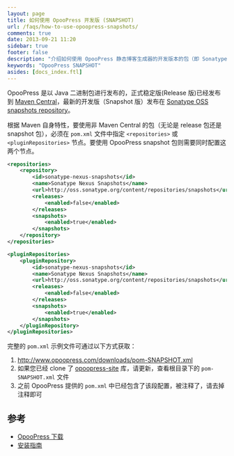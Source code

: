 ```yaml
---
layout: page
title: 如何使用 OpooPress 开发版 (SNAPSHOT)
url: /faqs/how-to-use-opoopress-snapshots/
comments: true
date: 2013-09-21 11:20
sidebar: true
footer: false
description: "介绍如何使用 OpooPress 静态博客生成器的开发版本的包（即 Sonatype OSS SNAPSHOT 库的包）。"
keywords: "OpooPress SNAPSHOT"
asides: [docs_index.ftl]
---
```


OpooPress 是以 Java 二进制包进行发布的，正式稳定版(Release 版)已经发布到 [Maven Central][mc]，最新的开发版（Snapshot 版）发布在 [Sonatype OSS snapshots repository][oss]。

根据 Maven 自身特性，要使用非 Maven Central 的包（无论是 release 包还是 snapshot 包），必须在 `pom.xml` 文件中指定 `<repositories>` 或 `<pluginRepositories>` 节点。要使用 OpooPress snapshot 包则需要同时配置这两个节点。

```xml
<repositories>
	<repository>
		<id>sonatype-nexus-snapshots</id>
		<name>Sonatype Nexus Snapshots</name>
		<url>http://oss.sonatype.org/content/repositories/snapshots</url>
		<releases>
			<enabled>false</enabled>
		</releases>
		<snapshots>
			<enabled>true</enabled>
		</snapshots>
	</repository>
</repositories> 

<pluginRepositories>
	<pluginRepository>
		<id>sonatype-nexus-snapshots</id>
		<name>Sonatype Nexus Snapshots</name>
		<url>http://oss.sonatype.org/content/repositories/snapshots</url>
		<releases>
			<enabled>false</enabled>
		</releases>
		<snapshots>
			<enabled>true</enabled>
		</snapshots>
	</pluginRepository>
</pluginRepositories>
```

完整的 `pom.xml` 示例文件可通过以下方式获取：
1. <http://www.opoopress.com/downloads/pom-SNAPSHOT.xml>
2. 如果您已经 clone 了 [opoopress-site][1] 库，请更新，查看根目录下的 `pom-SNAPSHOT.xml` 文件
3. 之前 OpooPress 提供的 `pom.xml` 中已经包含了该段配置，被注释了，请去掉注释即可

## 参考
- [OpooPress 下载](../../download/)
- [安装指南](../../docs/installation/)

[mc]: http://search.maven.org/#search%7Cga%7C1%7Corg.opoo.press "OpooPress from Maven Central"
[oss]: https://oss.sonatype.org/index.html#nexus-search;quick~org.opoo.press "OpooPress snapshots from Sonatype OSS snapshots repository"
[1]: https://github.com/opoopress/opoopress-site "OpooPress 博客空框架"